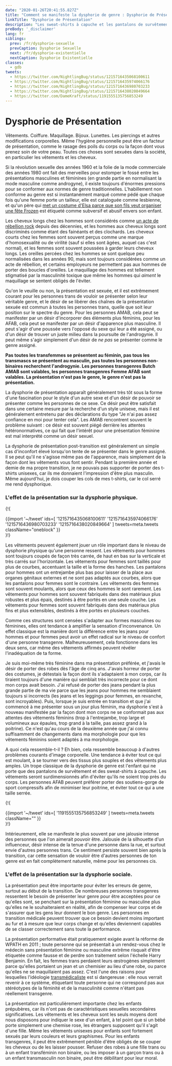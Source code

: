 ```yaml
---
date: "2020-01-26T20:41:55.827Z"
title: "Comment se manifeste la dysphorie de genre : Dysphorie de Présentation"
linkTitle: "Dysphorie de Présentation"
description: "Les sweat-shirts à capuche et les pantalons de survêtement ne se démodent jamais."
preBody: '_disclaimer'
lang: fr
siblings:
  prev: /fr/dysphorie-sexuelle
  prevCaption: Dysphorie Sexuelle
  next: /fr/dysphorie-existentielle
  nextCaption: Dysphorie Existentielle
classes:
  - gdb
tweets:
  - https://twitter.com/NightlingBug/status/1215716435068100611
  - https://twitter.com/NightlingBug/status/1215716435974066176
  - https://twitter.com/NightlingBug/status/1215716436980703233
  - https://twitter.com/NightlingBug/status/1215716438020849664
  - https://twitter.com/DameKraft/status/1191555135756853249
---
```


# Dysphorie de Présentation

Vêtements. Coiffure. Maquillage. Bijoux. Lunettes. Les piercings et autres modifications corporelles. Même l'hygiène personnelle peut être un facteur de présentation, comme le rasage des poils du corps ou la façon dont vous prenez soin de votre peau. Toutes ces choses sont sexuées dans la société, en particulier les vêtements et les cheveux.

Si la révolution sexuelle des années 1960 et la folie de la mode commerciale des années 1980 ont fait des merveilles pour estomper le fossé entre les présentations masculines et féminines (en grande partie en normalisant la mode masculine comme androgyne), il existe toujours d'énormes pressions pour se conformer aux normes de genre traditionnelles. L'habillement non conforme au genre est si instantanément marqué comme pédé que chaque fois qu'une femme porte un tailleur, elle est cataloguée comme lesbienne, et qu'un père qui [met un costume d'Elsa parce que son fils veut organiser une fête Frozen](https://twitter.com/cbsnews/status/1088441623846023168?lang=en) est étiqueté comme subversif et abusif envers son enfant.

Les cheveux longs chez les hommes sont considérés comme [un acte de rébellion rock](https://www.youtube.com/watch?v=PbAoXw_DqvM) depuis des décennies, et les hommes aux cheveux longs sont discriminés comme étant des fainéants et des clochards. Les cheveux courts chez les femmes sont souvent perçus comme une marque d'homosexualité ou de virilité (sauf si elles sont âgées, auquel cas c'est normal), et les femmes sont souvent poussées à garder leurs cheveux longs. Les oreilles percées chez les hommes se sont quelque peu normalisées dans les années 90, mais sont toujours considérées comme un acte de rébellion, et certains employeurs ne permettent pas aux hommes de porter des boucles d'oreilles. Le maquillage des hommes est tellement stigmatisé par la masculinité toxique que même les hommes qui *aiment* le maquillage se sentent obligés de l'éviter.

Qu'on le veuille ou non, la présentation est sexuée, et il est extrêmement courant pour les personnes trans de vouloir se présenter selon leur véritable genre, et le désir de se libérer des chaînes de la présentation sexuée est commun à toutes les personnes trans, quelle que soit leur position sur le spectre du genre. Pour les personnes AMAB, cela peut se manifester par un désir d'incorporer des éléments plus féminins, pour les AFAB, cela peut se manifester par un désir d'apparence plus masculine. Il peut s'agir d'une poussée vers l'opposé du sexe qui leur a été assigné, ou d'un désir de trouver un juste milieu dans la poursuite de l'androgynie. Il peut même s'agir simplement d'un désir de *ne pas* se présenter comme le genre assigné.

**Pas toutes les transfemmes se présentent au féminin, pas tous les transmascs se présentent au masculin, pas toutes les personnes non-binaires recherchent l'androgynie. Les personnes transgenres Butch AMAB sont valables, les personnes transgenres Femme AFAB sont valables. La présentation n'est pas le genre, le genre n'est pas la présentation.**

La dysphorie de présentation apparaît généralement très tôt sous la forme d'une fascination pour le style d'un autre sexe et d'un désir de pouvoir se présenter comme les personnes de ce sexe. Ce désir peut être satisfait dans une certaine mesure par la recherche d'un style unisexe, mais il est généralement entretenu par des déclarations du type "Je n'ai pas assez confiance en moi pour tenter cela". Les AMAB rencontrent souvent le problème suivant : ce désir est souvent piégé derrière les attentes hétéronormatives, ce qui fait que l'intérêt pour une présentation féminine est mal interprété comme un désir sexuel.

La dysphorie de présentation post-transition est généralement un simple cas d'inconfort élevé lorsqu'on tente de se présenter dans le genre assigné. Il se peut qu'il ne s'agisse même pas de l'apparence, mais simplement de la façon dont les vêtements vous font sentir. Pendant la première année et demie de ma propre transition, je ne pouvais pas supporter de porter des t-shirts unisexes, car ils me donnaient l'impression d'être plus masculin. Même aujourd'hui, je dois couper les cols de mes t-shirts, car le col serré me rend dysphorique.

### L'effet de la présentation sur la dysphorie physique.

{!{ <div class="gutter">{{import '~/tweet' ids=[
  '1215716435068100611'
  '1215716435974066176'
  '1215716436980703233'
  '1215716438020849664'
] tweets=meta.tweets className="oneblock" }}</div> }!}

Les vêtements peuvent également jouer un rôle important dans le niveau de dysphorie physique qu'une personne ressent. Les vêtements pour hommes sont toujours coupés de façon très carrée, de haut en bas sur la verticale et très carrés sur l'horizontale. Les vêtements pour femmes sont taillés pour plus de courbes, accentuant la taille et la forme des hanches. Les pantalons pour hommes ont un entrejambe plus bas pour laisser de la place aux organes génitaux externes et ne sont pas adaptés aux courbes, alors que les pantalons pour femmes sont le contraire. Les vêtements des femmes sont souvent moulants, alors que ceux des hommes le sont rarement. Les vêtements pour hommes sont souvent fabriqués dans des matériaux plus robustes et plus épais, destinés à être portés en une seule couche. Les vêtements pour femmes sont souvent fabriqués dans des matériaux plus fins et plus extensibles, destinés à être portés en plusieurs couches.

Comme ces structures sont censées s'adapter aux formes masculines ou féminines, elles ont tendance à amplifier la sensation d'inconvenance. Un effet classique est la manière dont la différence entre les jeans pour hommes et pour femmes peut avoir un effet radical sur le niveau de confort d'une personne transgenre. Malheureusement, cela fonctionne dans les deux sens, car même des vêtements affirmés peuvent révéler l'inadéquation de ta forme.

Je suis moi-même très féminine dans ma présentation préférée, et j'avais le désir de porter des robes dès l'âge de cinq ans. J'avais horreur de porter des costumes, je détestais la façon dont ils s'adaptaient à mon corps, car ils tiraient toujours d'une manière qui semblait très incorrecte pour ce dont mon corps avait besoin. J'ai refusé de porter des jeans pendant la plus grande partie de ma vie parce que les jeans pour hommes me semblaient toujours si incorrects (les jeans et les leggings pour femmes, en revanche, sont incroyables). Puis, lorsque je suis entrée en transition et que j'ai commencé à me présenter sous un jour plus féminin, ma dysphorie s'est à nouveau manifestée par la façon dont mon corps ne se conformait pas aux attentes des vêtements féminins (trop à l'entrejambe, trop large et volumineux aux épaules, trop grand à la taille, pas assez grand à la poitrine). Ce n'est qu'au cours de la deuxième année que j'ai connu suffisamment de changements dans ma morphologie pour que les vêtements féminins soient adaptés à ma morphologie.

A quoi cela ressemble-t-il ? Eh bien, cela ressemble beaucoup à d'autres problèmes courants d'image corporelle. Une tendance à éviter tout ce qui est moulant, à se tourner vers des tissus plus souples et des vêtements plus amples. Un trope classique de la dysphorie de genre est l'enfant qui ne porte que des pantalons de survêtement et des sweat-shirts à capuche. Les vêtements seront surdimensionnés afin d'éviter qu'ils ne soient trop près du corps. Les personnes AFAB peuvent préférer porter des soutiens-gorge de sport compressifs afin de minimiser leur poitrine, et éviter tout ce qui a une taille serrée.

{!{ <div class="gutter">{{import '~/tweet' ids=[
  '1191555135756853249'
] tweets=meta.tweets className="" }}</div> }!}

Intérieurement, elle se manifeste le plus souvent par une jalousie intense des personnes que l'on aimerait pouvoir être. Jalousie de la silhouette d'un influenceur, désir intense de la tenue d'une personne dans la rue, et surtout envie d'autres personnes trans. Ce sentiment persiste souvent bien après la transition, car cette sensation de vouloir être d'autres personnes de ton genre est en fait complètement naturelle, même pour les personnes cis.


### L'effet de la présentation sur la dysphorie sociale.

La présentation peut être importante pour éviter les erreurs de genre, surtout au début de la transition. De nombreuses personnes transgenres ressentent le besoin de présenter leur genre pour être acceptées pour ce qu'elles sont, se penchant sur la présentation féminine ou masculine plus qu'elles ne le souhaiteraient en réalité, afin de compenser leur corps et de s'assurer que les gens leur donnent le bon genre. Les personnes en transition médicale peuvent trouver que ce besoin devient moins important au fur et à mesure que leur corps change et qu'elles deviennent capables de se classer correctement sans toute la performance.

La présentation performative était pratiquement exigée avant la réforme de WPATH en 2011 ; toute personne qui se présentait à un rendez-vous chez le médecin sans présentation féminine ou masculine extrême risquait d'être étiquetée comme fausse et de perdre son traitement selon l'échelle Harry Benjamin. En fait, les femmes trans perdaient leurs œstrogènes simplement parce qu'elles portaient un jean et un chemisier au lieu d'une robe, ou parce qu'elles ne se maquillaient pas assez. C'est l'une des raisons pour lesquelles l'idéologie [transmédicaliste](https://en.wikipedia.org/wiki/Transmedicalism) est si dangereuse : elle nous verrait revenir à ce système, étiquetant toute personne qui ne correspond pas aux stéréotypes de la féminité et de la masculinité comme n'étant pas réellement transgenre.

La présentation est particulièrement importante chez les enfants prépubères, car ils n'ont pas de caractéristiques sexuelles secondaires significatives. Les vêtements et les cheveux sont les seuls moyens dont nous disposons pour indiquer le sexe d'un enfant, à tel point que si un bébé porte simplement une chemise rose, les étrangers supposent qu'il s'agit d'une fille. Même les vêtements unisexes pour enfants sont fortement sexués par leurs couleurs et leurs graphismes. Pour les enfants transgenres, il peut être extrêmement pénible d'être obligés de se couper les cheveux ou de les laisser pousser. Refuser des robes à une fille trans ou à un enfant transféminin non binaire, ou les imposer à un garçon trans ou à un enfant transmasculin non binaire, peut être débilitant pour leur moral.

